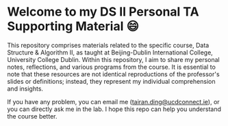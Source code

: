# Welcome to my DS II Personal TA Supporting Material :smile:

This repository comprises materials related to the specific course, Data Structure & Algorithm II, as taught at
Beijing-Dublin International College, University College Dublin. Within this repository, I aim to share my personal
notes, reflections, and various programs from the course. It is essential to note that these resources are not identical
reproductions of the professor's slides or definitions; instead, they represent my individual comprehension and
insights.

If you have any problem, you can email me (tairan.ding@ucdconnect.ie), or you can directly ask me in the lab. I hope
this repo can help you understand the course better.